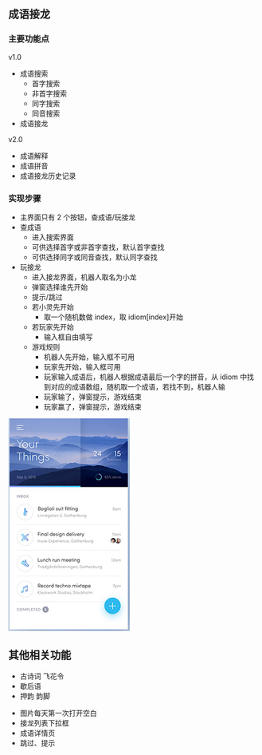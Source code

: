 ## 成语接龙

### 主要功能点

v1.0

- 成语搜索
  - 首字搜索
  - 非首字搜索
  - 同字搜索
  - 同音搜索
- 成语接龙

v2.0

- 成语解释
- 成语拼音
- 成语接龙历史记录

### 实现步骤

- 主界面只有 2 个按钮，查成语/玩接龙
- 查成语
  - 进入搜索界面
  - 可供选择首字或非首字查找，默认首字查找
  - 可供选择同字或同音查找，默认同字查找
- 玩接龙
  - 进入接龙界面，机器人取名为小龙
  - 弹窗选择谁先开始
  - 提示/跳过
  - 若小灵先开始
    - 取一个随机数做 index，取 idiom[index]开始
  - 若玩家先开始
    - 输入框自由填写
  - 游戏规则
    - 机器人先开始，输入框不可用
    - 玩家先开始，输入框可用
    - 玩家输入成语后，机器人根据成语最后一个字的拼音，从 idiom 中找到对应的成语数组，随机取一个成语，若找不到，机器人输
    - 玩家输了，弹窗提示，游戏结束
    - 玩家赢了，弹窗提示，游戏结束

![](https://raw.githubusercontent.com/dream-approaching/pictureMaps/master/img/20221215163221.png)

## 其他相关功能

- 古诗词 飞花令
- 歇后语
- 押韵 韵脚

<!-- todo -->

- 图片每天第一次打开空白
- 接龙列表下拉框
- 成语详情页
- 跳过、提示
